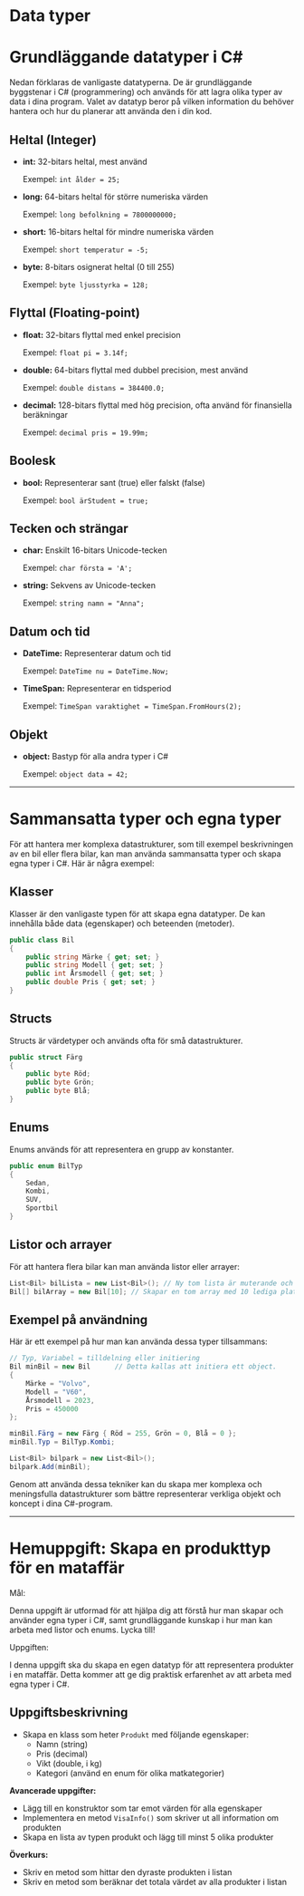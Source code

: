 # Data typer

# Grundläggande datatyper i C#

Nedan förklaras de vanligaste datatyperna. De är grundläggande byggstenar i C# (programmering)  och används för att lagra olika typer av data i dina program. Valet av datatyp beror på vilken information du behöver hantera och hur du planerar att använda den i din kod.

## Heltal (Integer)

- **int:** 32-bitars heltal, mest använd
    
    Exempel: `int ålder = 25;`
    
- **long:** 64-bitars heltal för större numeriska värden
    
    Exempel: `long befolkning = 7800000000;`
    
- **short:** 16-bitars heltal för mindre numeriska värden
    
    Exempel: `short temperatur = -5;`
    
- **byte:** 8-bitars osignerat heltal (0 till 255)
    
    Exempel: `byte ljusstyrka = 128;`
    

## Flyttal (Floating-point)

- **float:** 32-bitars flyttal med enkel precision
    
    Exempel: `float pi = 3.14f;`
    
- **double:** 64-bitars flyttal med dubbel precision, mest använd
    
    Exempel: `double distans = 384400.0;`
    
- **decimal:** 128-bitars flyttal med hög precision, ofta använd för finansiella beräkningar
    
    Exempel: `decimal pris = 19.99m;`
    

## Boolesk

- **bool:** Representerar sant (true) eller falskt (false)
    
    Exempel: `bool ärStudent = true;`
    

## Tecken och strängar

- **char:** Enskilt 16-bitars Unicode-tecken
    
    Exempel: `char första = 'A';`
    
- **string:** Sekvens av Unicode-tecken
    
    Exempel: `string namn = "Anna";`
    

## Datum och tid

- **DateTime:** Representerar datum och tid
    
    Exempel: `DateTime nu = DateTime.Now;`
    
- **TimeSpan:** Representerar en tidsperiod
    
    Exempel: `TimeSpan varaktighet = TimeSpan.FromHours(2);`
    

## Objekt

- **object:** Bastyp för alla andra typer i C#
    
    Exempel: `object data = 42;`
    

---

# Sammansatta typer och egna typer

För att hantera mer komplexa datastrukturer, som till exempel beskrivningen av en bil eller flera bilar, kan man använda sammansatta typer och skapa egna typer i C#. Här är några exempel:

## Klasser

Klasser är den vanligaste typen för att skapa egna datatyper. De kan innehålla både data (egenskaper) och beteenden (metoder).

```csharp
public class Bil
{
    public string Märke { get; set; }
    public string Modell { get; set; }
    public int Årsmodell { get; set; }
    public double Pris { get; set; }
}
```

## Structs

Structs är värdetyper och används ofta för små datastrukturer.

```csharp
public struct Färg
{
    public byte Röd;
    public byte Grön;
    public byte Blå;
}
```

## Enums

Enums används för att representera en grupp av konstanter.

```csharp
public enum BilTyp
{
    Sedan,
    Kombi,
    SUV,
    Sportbil
}
```

## Listor och arrayer

För att hantera flera bilar kan man använda listor eller arrayer:

```csharp
List<Bil> bilLista = new List<Bil>(); // Ny tom lista är muterande och tar så mykt plats den behöver i minnet.
Bil[] bilArray = new Bil[10]; // Skapar en tom array med 10 lediga platser för datatypen som används, i detta fall Bil. Arrayer låser plats i minnet även om de är tomma.
```

## Exempel på användning

Här är ett exempel på hur man kan använda dessa typer tillsammans:

```csharp
// Typ, Variabel = tilldelning eller initiering
Bil minBil = new Bil      // Detta kallas att initiera ett object.
{
    Märke = "Volvo",
    Modell = "V60",
    Årsmodell = 2023,
    Pris = 450000
};

minBil.Färg = new Färg { Röd = 255, Grön = 0, Blå = 0 };
minBil.Typ = BilTyp.Kombi;

List<Bil> bilpark = new List<Bil>();
bilpark.Add(minBil);
```

Genom att använda dessa tekniker kan du skapa mer komplexa och meningsfulla datastrukturer som bättre representerar verkliga objekt och koncept i dina C#-program.

---

# Hemuppgift: Skapa en produkttyp för en mataffär

Mål:

Denna uppgift är utformad för att hjälpa dig att förstå hur man skapar och använder egna typer i C#, samt grundläggande kunskap i hur man kan arbeta med listor och enums. 
Lycka till!

Uppgiften: 

I denna uppgift ska du skapa en egen datatyp för att representera produkter i en mataffär. Detta kommer att ge dig praktisk erfarenhet av att arbeta med egna typer i C#.

## Uppgiftsbeskrivning

- Skapa en klass som heter `Produkt` med följande egenskaper:
    - Namn (string)
    - Pris (decimal)
    - Vikt (double, i kg)
    - Kategori (använd en enum för olika matkategorier)

**Avancerade uppgifter:**

- Lägg till en konstruktor som tar emot värden för alla egenskaper
- Implementera en metod `VisaInfo()` som skriver ut all information om produkten
- Skapa en lista av typen produkt och lägg till minst 5 olika produkter

**Överkurs:**

- Skriv en metod som hittar den dyraste produkten i listan
- Skriv en metod som beräknar det totala värdet av alla produkter i listan
